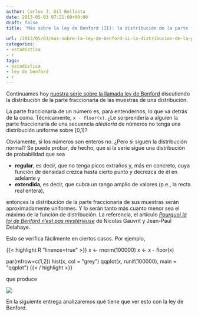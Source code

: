 ```yaml
---
author: Carlos J. Gil Bellosta
date: 2013-05-03 07:21:09+00:00
draft: false
title: 'Más sobre la ley de Benford (II): la distribución de la parte fraccionaria'

url: /2013/05/03/mas-sobre-la-ley-de-benford-ii-la-distribucion-de-la-parte-fraccionaria/
categories:
- estadística
- r
tags:
- estadística
- ley de benford
- r
---
```


Continuamos hoy [nuestra serie sobre la llamada ley de Benford](http://www.datanalytics.com/2013/04/16/mas-sobre-la-ley-de-benford-i-una-condicion-suficiente) discutiendo la distribución de la parte fraccionaria de las muestras de una distribución.

La parte fraccionaria de un número es, para entendernos, lo que va detrás de la coma. Técnicamente, `x - floor(x)`. ¿Le sorprendería a alguien la parte fraccionaria de una secuencia _aleatoria_ de números no tenga una distribución uniforme sobre [0,1)?

Obviamente, si los números son enteros no. ¿Pero si siguen la distribución normal? Se puede probar, de hecho, que si la serie sigue una distribución de probabilidad que sea

* **regular**, es decir, que no tenga picos extraños y, más en concreto, cuya función de densidad crezca hasta cierto punto y decrezca de él en adelante y
* **extendida**, es decir, que cubra un rango amplio de valores (p.e., la recta real entera),

entonces la distribución de la parte fraccionaria de sus muestras serán aproximadamente uniformes. Y lo serán tanto más cuanto menor sea el máximo de la función de distribución. La referencia, el artículo [_Pourquoi la loi de Benford n’est pas mystérieuse_](http://www.ehess.fr/revue-msh/pdf/N182R1280.pdf?) de Nicolas Gauvrit y Jean-Paul Delahaye.

Esto se verifica fácilmente en ciertos casos. Por ejemplo,

{{< highlight R "linenos=true" >}}
x <- rnorm(100000)
x <- x - floor(x)

par(mfrow=c(1,2))
hist(x, col = "grey")
qqplot(x, runif(100000), main = "qqplot")
{{< / highlight >}}

que produce

[![](/wp-uploads/2013/05/dist_parte_fraccionaria.png)
](/wp-uploads/2013/05/dist_parte_fraccionaria.png)

En la siguiente entrega analizaremos qué tiene que ver esto con la ley de Benford.